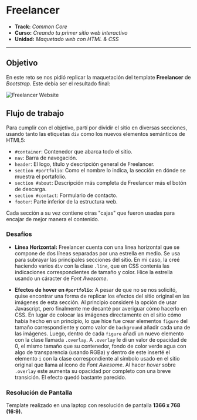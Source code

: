 # Freelancer

* **Track:** _Common Core_
* **Curso:** _Creando tu primer sitio web interactivo_
* **Unidad:** _Maquetado web con HTML & CSS_

***

## Objetivo

En este reto se nos pidió replicar la maquetación del template **Freelancer** de *Bootstrap*. Este debía ser el resultado final:

![Freelancer Website](docs/fullpage.png)


## Flujo de trabajo

Para cumplir con el objetivo, partí por dividir el sitio en diversas secciones, usando tanto las etiquetas `div` como los nuevos elementos semánticos de HTML5:

* `#container`: Contenedor que abarca todo el sitio.
* `nav`: Barra de navegación.
* `header`: El logo, título y descripción general de Freelancer.
* `section #portfolio`: Como el nombre lo indica, la sección en dónde se muestra el portafolio.
* `section #about`: Descripción más completa de Freelancer más el botón de descarga.
* `section #contact`: Formulario de contacto.
* `footer`: Parte inferior de la estructura web.

Cada sección a su vez contiene otras "cajas" que fueron usadas para encajar de mejor manera el contenido.

### Desafíos

* **Línea Horizontal:** Freelancer cuenta con una línea horizontal que se compone de dos líneas separadas por una estrella en medio. Se usa para subrayar las principales secciones del sitio. En mi caso, la creé haciendo varios `div` con la clase `.line`, que en CSS contenía las indicaciones correspondientes de tamaño y color. Hice la estrella usando un cáracter de *Font Awesome*.


* **Efectos de hover en `#portfolio`:** A pesar de que no se nos solicitó, quise encontrar una forma de replicar los efectos del sitio original en las imágenes de esta sección. Al principio consideré la opción de usar Javascript, pero finalmente me decanté por averiguar cómo hacerlo en CSS. En lugar de colocar las imágenes directamente en el sitio cómo había hecho en un principio, lo que hice fue crear elementos `figure` del tamaño correspondiente y como valor de `background` añadir cada una de las imágenes. Luego, dentro de cada `figure` añadí un nuevo elemento con la clase llamada `.overlay`. A `.overlay` le di un valor de opacidad de 0, el mismo tamaño que su contenedor, fondo de color verde agua con algo de transparencia (usando RGBa) y dentro de este inserté el elemento `i` con la clase correspondiente al símbolo usado en el sitio original que llama al ícono de *Font Awesome*. Al hacer *hover* sobre `.overlay` este aumenta su opacidad por completo con una breve transición. El efecto quedó bastante parecido.

### Resolución de Pantalla

Template realizado en una laptop con resolución de pantalla **1366 x 768 (16:9).**